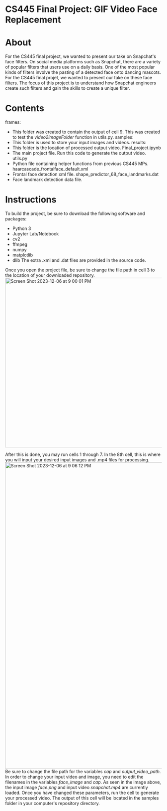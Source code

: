 # CS445 Final Project: GIF Video Face Replacement

# About
For the CS445 final project, we wanted to present our take on Snapchat's face filters. 
On social media platforms such as Snapchat, there are a variety of popular filters that users use on a daily basis. One of the most popular kinds of filters involve the pasting of a detected face onto dancing mascots. For the CS445 final projet, we wanted to present our take on these face filters. The focus of this project is to understand how Snapchat engineers create such filters and gain the skills to create a unique filter.

# Contents
frames:
 - This folder was created to contain the output of cell 9. This was created to test the *video2imageFolder* function in utils.py.
samples:
 - This folder is used to store your input images and videos.
results:
 - This folder is the location of processed output video.
Final_project.ipynb
 - The main project file. Run this code to generate the output video.
utils.py
 - Python file containing helper functions from previous CS445 MPs.
haarcascade_frontalface_default.xml
 - Frontal face detection xml file.
shape_predictor_68_face_landmarks.dat
 - Face landmark detection data file.

# Instructions
To build the project, be sure to download the following software and packages:
 - Python 3
 - Jupyter Lab/Notebook
 - cv2
 - ffmpeg
 - numpy
 - matplotlib
 - dlib
The extra .xml and .dat files are provided in the source code.

Once you open the project file, be sure to change the file path in cell 3 to the location of your downloaded repository.
<img width="544" alt="Screen Shot 2023-12-06 at 9 00 01 PM" src="https://github.com/phan603/CS445-final-project/assets/87063643/3f1eed54-448f-4efc-891d-c07cd8a0fd9b">

After this is done, you may run cells 1 through 7. In the 8th cell, this is where you will input your desired input images and .mp4 files for processing. 
<img width="983" alt="Screen Shot 2023-12-06 at 9 06 12 PM" src="https://github.com/phan603/CS445-final-project/assets/87063643/6017b52e-455d-42ee-a11b-fba223e39591">
Be sure to change the file path for the variables *cap* and *output_video_path*. In order to change your input video and image, you need to edit the filenames in the variables *face_image* and *cap*. As seen in the image above, the input image *face.png* and input video *snapchat.mp4* are currently loaded. Once you have changed these parameters, run the cell to generate your processed video. The output of this cell will be located in the samples folder in your computer's repository directory.

